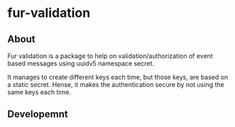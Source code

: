 # fur-validation

## About
Fur validation is a package to help on validation/authorization of event based messages
using uuidv5 namespace secret.

It manages to create different keys each time, but those keys, are based on a static secret. Hense, it makes the authentication secure by not using the same keys each time. 

## Developemnt
